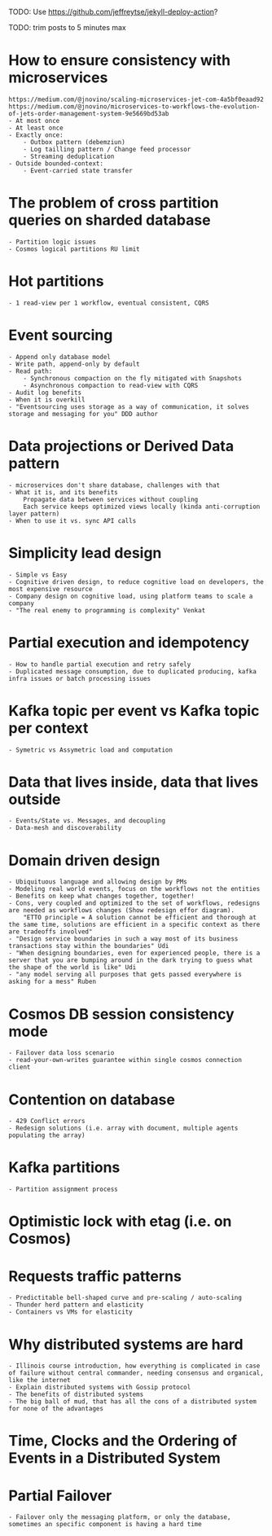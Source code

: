 TODO: Use https://github.com/jeffreytse/jekyll-deploy-action?

TODO: trim posts to 5 minutes max

# How to ensure consistency with microservices
    https://medium.com/@jnovino/scaling-microservices-jet-com-4a5bf0eaad92
    https://medium.com/@jnovino/microservices-to-workflows-the-evolution-of-jets-order-management-system-9e5669bd53ab
    - At most once
    - At least once
    - Exactly once:
        - Outbox pattern (debemziun)
        - Log tailling pattern / Change feed processor
        - Streaming deduplication
    - Outside bounded-context:
        - Event-carried state transfer

# The problem of cross partition queries on sharded database
    - Partition logic issues
    - Cosmos logical partitions RU limit

# Hot partitions
    - 1 read-view per 1 workflow, eventual consistent, CQRS

# Event sourcing
    - Append only database model
    - Write path, append-only by default
    - Read path:
        - Synchronous compaction on the fly mitigated with Snapshots
        - Asynchronous compaction to read-view with CQRS
    - Audit log benefits
    - When it is overkill
    - "Eventsourcing uses storage as a way of communication, it solves storage and messaging for you" DDD author

# Data projections or Derived Data pattern
    - microservices don't share database, challenges with that
    - What it is, and its benefits
        Propagate data between services without coupling
        Each service keeps optimized views locally (kinda anti-corruption layer pattern)
    - When to use it vs. sync API calls

# Simplicity lead design
    - Simple vs Easy
    - Cognitive driven design, to reduce cognitive load on developers, the most expensive resource
    - Company design on cognitive load, using platform teams to scale a company
    - "The real enemy to programming is complexity" Venkat



# Partial execution and idempotency
    - How to handle partial execution and retry safely
    - Duplicated message consumption, due to duplicated producing, kafka infra issues or batch processing issues

# Kafka topic per event vs Kafka topic per context
    - Symetric vs Assymetric load and computation

# Data that lives inside, data that lives outside
    - Events/State vs. Messages, and decoupling
    - Data-mesh and discoverability

# Domain driven design
    - Ubiquituous language and allowing design by PMs
    - Modeling real world events, focus on the workflows not the entities
    - Benefits on keep what changes together, together!
    - Cons, very coupled and optimized to the set of workflows, redesigns are needed as workflows changes (Show redesign effor diagram).
        "ETTO principle = A solution cannot be efficient and thorough at the same time, solutions are efficient in a specific context as there are tradeoffs involved"
    - "Design service boundaries in such a way most of its business transactions stay within the boundaries" Udi
    - "When designing boundaries, even for experienced people, there is a server that you are bumping around in the dark trying to guess what the shape of the world is like" Udi
    - "any model serving all purposes that gets passed everywhere is asking for a mess" Ruben

# Cosmos DB session consistency mode
    - Failover data loss scenario
    - read-your-own-writes guarantee within single cosmos connection client

# Contention on database
    - 429 Conflict errors
    - Redesign solutions (i.e. array with document, multiple agents populating the array)

# Kafka partitions
    - Partition assignment process

# Optimistic lock with etag (i.e. on Cosmos)

# Requests traffic patterns
    - Predictitable bell-shaped curve and pre-scaling / auto-scaling
    - Thunder herd pattern and elasticity
    - Containers vs VMs for elasticity

# Why distributed systems are hard
    - Illinois course introduction, how everything is complicated in case of failure without central commander, needing consensus and organical, like the internet
    - Explain distributed systems with Gossip protocol
    - The benefits of distributed systems
    - The big ball of mud, that has all the cons of a distributed system for none of the advantages

# Time, Clocks and the Ordering of Events in a Distributed System

# Partial Failover
    - Failover only the messaging platform, or only the database, sometimes an specific component is having a hard time
